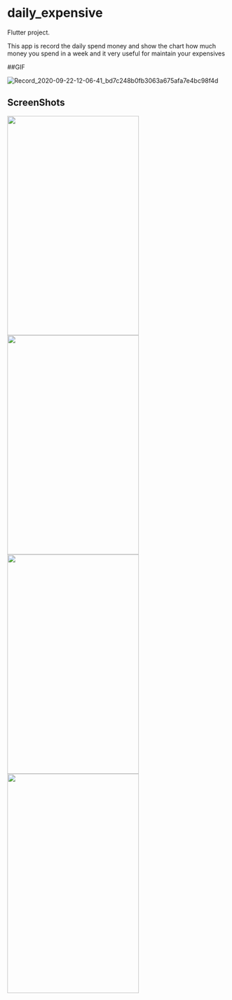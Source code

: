 # daily_expensive

Flutter project.

This app is record  the daily spend money and show the chart how much money you spend in a week
and it very useful for maintain your expensives


##GIF

![Record_2020-09-22-12-06-41_bd7c248b0fb3063a675afa7e4bc98f4d](https://user-images.githubusercontent.com/52590889/93853757-155d7700-fcd2-11ea-9768-5566d4357bee.gif)

## ScreenShots

<img src="https://user-images.githubusercontent.com/52590889/93851358-9403e580-fccd-11ea-822b-ca9d3e071f8c.png" width="300" height="500"/>

<img src="https://user-images.githubusercontent.com/52590889/93852172-2fe22100-fccf-11ea-9c39-97d2b122a589.png" width="300" height="500"/>

<img src="https://user-images.githubusercontent.com/52590889/93852203-3d97a680-fccf-11ea-9126-122e128ea31f.png" width="300" height="500"/>

<img src="https://user-images.githubusercontent.com/52590889/93852233-4e481c80-fccf-11ea-8a59-6f89fa6e9bff.png" width="300" height="500"/>
